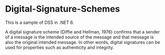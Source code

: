 # Digital-Signature-Schemes

This is a sample of DSS in .NET 6.

A digital signature scheme (Diffie and Hellman, 1976) confirms that a sender of a message is the intended source of the message and that message is also the original intended message. In other words, digital signatures can be used for properties such as authenticity and integrity.
